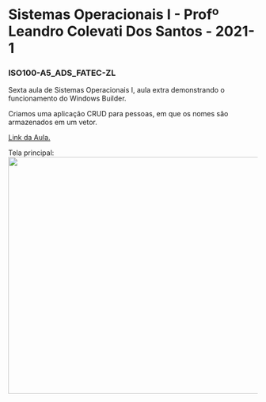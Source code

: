 # Sistemas Operacionais I - Profº Leandro Colevati Dos Santos - 2021-1
### ISO100-A5_ADS_FATEC-ZL

Sexta aula de Sistemas Operacionais I, aula extra demonstrando o funcionamento do Windows Builder.  

Criamos uma aplicação CRUD para pessoas, em que os nomes são armazenados em um vetor.

[Link da Aula.](https://www.youtube.com/watch?v=o7LMCjINOMo)

Tela principal:  
<img src="https://github.com/CTRLMarcws/ISO100-A6_ADS_FATEC-ZL/blob/master/assets/Tela_Principal.png"  width=542px height=479px/>
